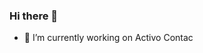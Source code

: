 ### Hi there 👋
- 🔭 I’m currently working on Activo Contac 
<!--
-📚 Actualmente estoy estudiando en Digital 
<!--
-✨Dato Inreresante: Practico tenis y  Futbol
<!--
-->
<!--
**LeidyYesi/LeidyYesi** is a ✨ _special_ ✨ repository because its `README.md` (this file) appears on your GitHub profile.

Here are some ideas to get you started:

- 🔭 I’m currently working on ...
- 🌱 I’m currently learning ...
- 👯 I’m looking to collaborate on ...
- 🤔 I’m looking for help with ...
- 💬 Ask me about ...
- 📫 How to reach me: ...
- 😄 Pronouns: ...
- ⚡ Fun fact: ...
-->
